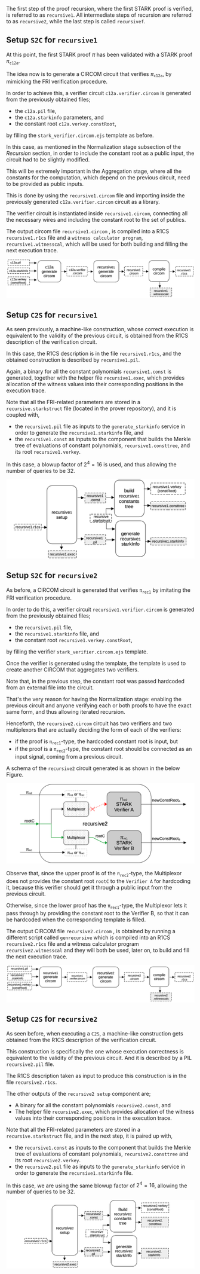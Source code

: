 The first step of the proof recursion, where the first STARK proof is verified, is referred to as `recursive1`. All intermediate steps of recursion are referred to as `recursive2`, while the last step is called `recursivef`.

## Setup `S2C` for `recursive1`

At this point, the first STARK proof $\pi$ has been validated with a STARK proof $\pi_\texttt{c12a}$.

The idea now is to generate a CIRCOM circuit that verifies $\pi_\texttt{c12a}$, by mimicking the FRI verification procedure.

In order to achieve this, a verifier circuit `c12a.verifier.circom` is generated from the previously obtained files;

- the `c12a.pil` file,
- the `c12a.starkinfo` parameters, and
- the constant root `c12a.verkey.constRoot`,

by filling the $\mathtt{stark\_} \texttt{verifier.circom.ejs}$ template as before.

In this case, as mentioned in the Normalization stage subsection of the _Recursion_ section, in order to include the constant root as a public input, the circuit had to be slightly modified.

This will be extremely important in the Aggregation stage, where all the constants for the computation, which depend on the previous circuit, need to be provided as public inputs.

This is done by using the `recursive1.circom` file and importing inside the previously generated `c12a.verifier.circom` circuit as a library.

The verifier circuit is instantiated inside $\mathtt{recursive1.circom}$, connecting all the necessary wires and including the constant root to the set of publics.

The output circom file `recursive1.circom` , is compiled into a R1CS `recursive1.r1cs` file and a `witness calculator program`, $\mathtt{recursive1.witnesscal}$, which will be used for both building and filling the next execution trace.

![Convert the c12a STARK to a c12a verifier circuit](../../../img/zkEVM/14prf-rec-convert-stark-to-circuit-verifier.png)

## Setup `C2S` for `recursive1`

As seen previously, a machine-like construction, whose correct execution is equivalent to the validity of the previous circuit, is obtained from the R1CS description of the verification circuit.

In this case, the R1CS description is in the file `recursive1.r1cs`, and the obtained construction is described by `recursive1.pil`.

Again, a binary for all the constant polynomials `recursive1.const` is generated, together with the helper file `recursive1.exec`, which provides allocation of the witness values into their corresponding positions in the execution trace.

Note that all the FRI-related parameters are stored in a `recursive.starkstruct` file (located in the prover repository), and it is coupled with,

- the `recursive1.pil` file as inputs to the $\mathtt{generate\_starkinfo}$ service in order to generate the `recursive1.starkinfo` file, and
- the `recursive1.const` as inputs to the component that builds the Merkle tree of evaluations of constant polynomials, `recursive1.consttree`, and its root `recursive1.verkey`.

In this case, a blowup factor of $2^4 = 16$ is used, and thus allowing the number of queries to be $32$.

![Convert the `recursive1` circuit to its associated STARK](../../../img/zkEVM/15prf-rec-convert-circuit-to-assoc-stark.png)

## Setup `S2C` for `recursive2`

As before, a CIRCOM circuit is generated that verifies $\mathtt{π_{rec1}}$ by imitating the FRI verification procedure.

In order to do this, a verifier circuit `recursive1.verifier.circom` is generated from the previously obtained files;

- the `recursive1.pil` file,
- the `recursive1.starkinfo` file, and
- the constant root `recursive1.verkey.constRoot`,

by filling the verifier $\mathtt{stark\_verifier.} \texttt{circom.ejs}$ template.

Once the verifier is generated using the template, the template is used to create another CIRCOM that aggregates two verifiers.

Note that, in the previous step, the constant root was passed hardcoded from an external file into the circuit.

That's the very reason for having the Normalization stage: enabling the previous circuit and anyone verifying each or both proofs to have the exact same form, and thus allowing iterated recursion.

Henceforth, the `recursive2.circom` circuit has two verifiers and two multiplexors that are actually deciding the form of each of the verifiers:

- if the proof is $\mathtt{\pi_{rec1}}$-type, the hardcoded constant root is input, but
- if the proof is a $\mathtt{\pi_{rec2}}$-type, the constant root should be connected as an input signal, coming from a previous circuit.

A schema of the `recursive2` circuit generated is as shown in the below Figure.

![Figure 16: Convert the `recursive1` circuit to its associated STARK](../../../img/zkEVM/16prf-rec-recursive2-circuit.png)

Observe that, since the upper proof is of the $\mathtt{\pi_{rec2}}$-type, the Multiplexor does not provides the constant root `rootC` to the `Verifier A` for hardcoding it, because this verifier should get it through a public input from the previous circuit.

Otherwise, since the lower proof has the $\mathtt{\pi_{rec1}}$-type, the Multiplexor lets it pass through by providing the constant root to the Verifier B, so that it can be hardcoded when the corresponding template is filled.

The output CIRCOM file `recursive2.circom` , is obtained by running a different script called `genrecursive` which is compiled into an R1CS `recursive2.r1cs` file and a witness calculator program `recursive2.witnesscal` and they will both be used, later on, to build and fill the next execution trace.

![Convert the `recursive1` STARK to its verifier circuit called `recursive2` ](../../../img/zkEVM/17prf-rec-stark-to-circuit-recursive2.png)

## Setup `C2S` for `recursive2`

As seen before, when executing a `C2S`, a machine-like construction gets obtained from the R1CS description of the verification circuit.

This construction is specifically the one whose execution correctness is equivalent to the validity of the previous circuit. And it is described by a PIL `recursive2.pil` file.

The R1CS description taken as input to produce this construction is in the file `recursive2.r1cs`.

The other outputs of the `recursive2 setup` component are;

- A binary for all the constant polynomials `recursive2.const`, and
- The helper file `recursive2.exec`, which provides allocation of the witness values into their corresponding positions in the execution trace.

Note that all the FRI-related parameters are stored in a `recursive.starkstruct` file, and in the next step, it is paired up with,

- the `recursive1.const` as inputs to the component that builds the Merkle tree of evaluations of constant polynomials, `recursive2.consttree` and its root `recursive2.verkey`.
- the `recursive2.pil` file as inputs to the $\mathtt{generate\_starkinfo}$ service in order to generate the `recursive1.starkinfo` file.

In this case, we are using the same blowup factor of $2^4 = 16$, allowing the number of queries to be $32$.

![Convert the `recursive2` circuit to its associated STARK.](../../../img/zkEVM/18prf-rec-recursive2-circuit-2-stark.png)

